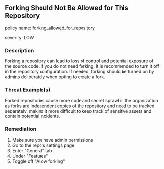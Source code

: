 
## Forking Should Not Be Allowed for This Repository
policy name: forking_allowed_for_repository

severity: LOW

### Description
Forking a repository can lead to loss of control and potential exposure of the source code. If you do not need forking, it is recommended to turn it off in the repository configuration. If needed, forking should be turned on by admins deliberately when opting to create a fork.

### Threat Example(s)
Forked repositories cause more code and secret sprawl in the organization as forks are independent copies of the repository and need to be tracked separately, making it more difficult to keep track of sensitive assets and contain potential incidents.



### Remediation
1. Make sure you have admin permissions
2. Go to the repo's settings page
3. Enter "General" tab
4. Under "Features"
5. Toggle off "Allow forking"


